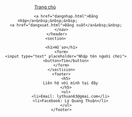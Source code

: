 <html>
        </head>
        <style>
        section{background-color: teal;height:500px;color:white;}
        body{
            background-image: url('https://freelancethietke.vn/UploadFile/PrjDesc/17242/20200211_081858_logo-giay(17).jpg');
            background-attachment: fixed;
            background-size: 100% 100%;
        }    
            </style>
<body>
	<header>
                <nav>
                    <a href="index.html">Trang chủ</a>&nbsp;&nbsp;&nbsp;&nbsp;
                
                    <a href="dangnhap.html">Đăng nhập</a>&nbsp;&nbsp;&nbsp;
                    <a href="dangxuat.html">Đăng xuất</a>&nbsp;&nbsp;
                </nav>
            </header>
            <section> 
                
                <h1>Hồ sơ</h1>
                <form>
                    <input type="text" placeholder="Nhập tên người chơi">
                    <button>Tìm</button>
                </form>
                </sectision>
                <footer>
                    <h5>
                        Liên hệ với mình tại đây
                    </h5>
                    <ul>
                        <li>Email: lythuan63@gmai.com</li>
                        <li>Facebook: Lý Quang Thuận</li>
                    </ul>
                </footer>
</body>
</html>
